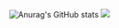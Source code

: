 ![Anurag's GitHub stats](https://github-readme-stats.vercel.app/api?username=VagTsop)
<span>
<img src="https://github-readme-stats.vercel.app/api/top-langs/?username=VagTsop" />
</span>

